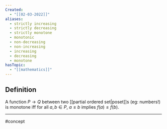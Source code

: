 ```yaml
---
Created:
  - "[[02-03-2022]]"
aliases:
  - strictly increasing
  - strictly decreasing
  - strictly monotone
  - monotonic
  - non-decreasing
  - non-increasing
  - increasing
  - decreasing
  - monotone
hasTopic:
  - "[[mathematics]]"
---
```



## Definition
A function $P\rightarrow Q$ between two [[partial ordered set|poset]]s (eg: numbers!) is monotone iff for all $a, b\in P$, $a\leq b$ implies $f(a)\leq f(b)$. 

--- 
#concept